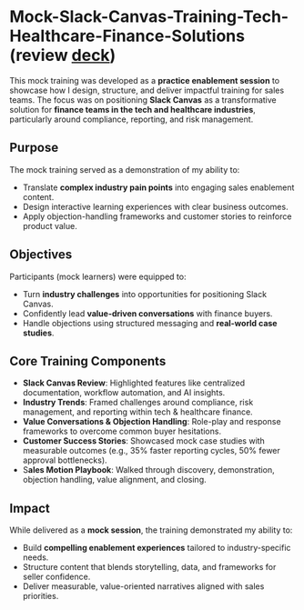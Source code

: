 # Mock-Slack-Canvas-Training-Tech-Healthcare-Finance-Solutions (review [deck]([url](https://github.com/camparham/Mock-Slack-Canvas-Training-Tech-Healthcare-Finance-Solutions/blob/main/README.md)))
This mock training was developed as a **practice enablement session** to showcase how I design, structure, and deliver impactful training for sales teams. The focus was on positioning **Slack Canvas** as a transformative solution for **finance teams in the tech and healthcare industries**, particularly around compliance, reporting, and risk management.

## Purpose
The mock training served as a demonstration of my ability to:
* Translate **complex industry pain points** into engaging sales enablement content.
* Design interactive learning experiences with clear business outcomes.
* Apply objection-handling frameworks and customer stories to reinforce product value.

## Objectives
Participants (mock learners) were equipped to:

* Turn **industry challenges** into opportunities for positioning Slack Canvas.
* Confidently lead **value-driven conversations** with finance buyers.
* Handle objections using structured messaging and **real-world case studies**.

## Core Training Components
* **Slack Canvas Review**: Highlighted features like centralized documentation, workflow automation, and AI insights.
* **Industry Trends**: Framed challenges around compliance, risk management, and reporting within tech & healthcare finance.
* **Value Conversations & Objection Handling**: Role-play and response frameworks to overcome common buyer hesitations.
* **Customer Success Stories**: Showcased mock case studies with measurable outcomes (e.g., 35% faster reporting cycles, 50% fewer approval bottlenecks).
* S**ales Motion Playbook**: Walked through discovery, demonstration, objection handling, value alignment, and closing.

## Impact
While delivered as a **mock session**, the training demonstrated my ability to:
* Build **compelling enablement experiences** tailored to industry-specific needs.
* Structure content that blends storytelling, data, and frameworks for seller confidence.
* Deliver measurable, value-oriented narratives aligned with sales priorities.


